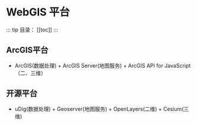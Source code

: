 # WebGIS 平台

::: tip 目录：
[[toc]]
:::

## ArcGIS平台

-  ArcGIS(数据处理) + ArcGIS Server(地图服务) + ArcGIS API for JavaScript（二、三维）

##  开源平台

-  uDig(数据处理) + Geoserver(地图服务) + OpenLayers(二维) + Cesium(三维)

